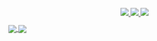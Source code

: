 <p align="center">
  <a href="https://www.instagram.com/azharangga_kusuma/">
    <img src="https://img.shields.io/badge/Follow-%40azharangga_kusuma-7F53FF?style=for-the-badge&logo=instagram&labelColor=black&color=7fff00">
  </a>
  <a href="https://www.linkedin.com/in/azharangga-kusuma-9a30911a0/">
      <img src="https://img.shields.io/badge/-azharangga%20kusuma-blue?style=for-the-badge&logo=Linkedin&logoColor=00AEFF&labelColor=black&color=black">
  </a>
  <a href="mailto:azharanggakusuma01@gmail.com">
    <img src="https://img.shields.io/badge/azharanggakusuma01@gmail.com-0078D4?style=for-the-badge&logo=Microsoft-Outlook&logoColor=00AEFF&labelColor=black&color=black">
  </a>
</p>

<a href="https://github.com/azharanggakusuma">
  <img align="center" src="https://github-readme-stats.vercel.app/api?username=azharanggakusuma&count_private=true&show_icons=true&theme=chartreuse-dark" />
</a>
<a href="https://github.com/azharanggakusuma">
  <img align="center" src="https://github-readme-stats.vercel.app/api/top-langs/?username=azharanggakusuma&layout=compact&theme=chartreuse-dark&langs_count=8" />
</a>